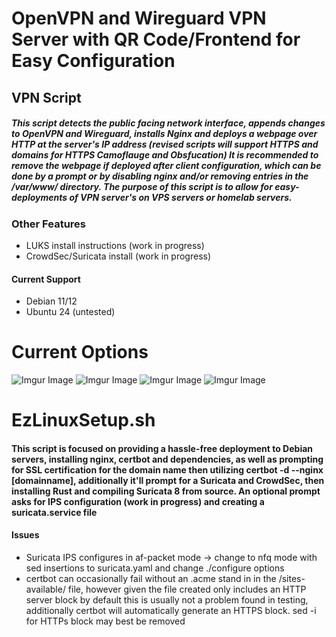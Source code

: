 # OpenVPN and Wireguard VPN Server with QR Code/Frontend for Easy Configuration

## VPN Script

##### This script detects the public facing network interface, appends changes to OpenVPN and Wireguard, installs Nginx and deploys a webpage over HTTP at the server's IP address (revised scripts will support HTTPS and domains for HTTPS Camoflauge and Obsfucation) It is recommended to remove the webpage if deployed after client configuration, which can be done by a prompt or by disabling nginx and/or removing entries in the /var/www/ directory. The purpose of this script is to allow for easy-deployments of VPN server's on VPS servers or homelab servers.

### Other Features
- LUKS install instructions (work in progress)
- CrowdSec/Suricata install (work in progress)

#### Current Support
- Debian 11/12
- Ubuntu 24 (untested)

# Current Options
![Imgur Image](https://i.imgur.com/PjegZOL.png)
![Imgur Image](https://i.imgur.com/RRk2GrQ.png)
![Imgur Image](https://i.imgur.com/piYyeBm.png)
![Imgur Image](https://i.imgur.com/FHUPsI6.png)

# EzLinuxSetup.sh 
#### This script is focused on providing a hassle-free deployment to Debian servers, installing nginx, certbot and dependencies, as well as prompting for SSL certification for the domain name then utilizing certbot -d --nginx [domainname], additionally it'll prompt for a Suricata and CrowdSec, then installing Rust and compiling Suricata 8 from source. An optional prompt asks for IPS configuration (work in progress) and creating a suricata.service file

#### Issues
- Suricata IPS configures in af-packet mode -> change to nfq mode with sed insertions to suricata.yaml and change ./configure options
- certbot can occasionally fail without an .acme stand in in the /sites-available/ file, however given the file created only includes an HTTP server block by default this is usually not a problem found in testing, additionally certbot will automatically generate an HTTPS block. sed -i for HTTPs block may best be removed


